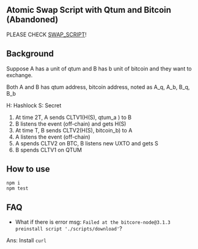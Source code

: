 ## Atomic Swap Script with Qtum and Bitcoin (Abandoned)

PLEASE CHECK [SWAP_SCRIPT](https://github.com/DexHunter/swap_script)!

## Background

Suppose A has a unit of qtum and B has b unit of bitcoin and they want to exchange.

Both A and B has qtum address, bitcoin address, noted as A_q, A_b, B_q, B_b

H: Hashlock
S: Secret

1. At time 2T, A sends CLTV1(H(S), qtum_a ) to B
2. B listens the event (off-chain) and gets H(S)
3. At time T, B sends CLTV2(H(S), bitcoin_b) to A
4. A listens the event (off-chain)
5. A spends CLTV2 on BTC, B listens new UXTO and gets S
6. B spends CLTV1 on QTUM


## How to use

```
npm i
npm test
```


## FAQ

* What if there is error msg: `Failed at the bitcore-node@3.1.3 preinstall script './scripts/download'`?

Ans: Install `curl`
